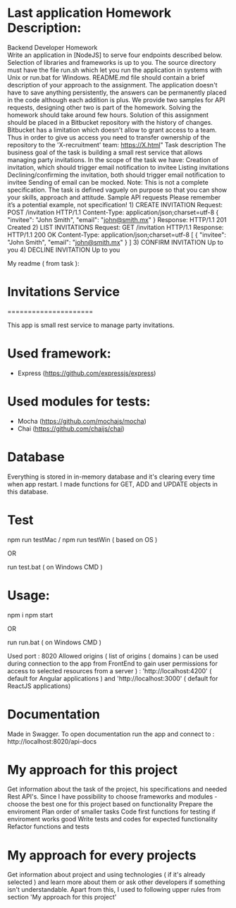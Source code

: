 # Last application Homework Description: 
Backend Developer Homework  
Write an application in [NodeJS] to serve four endpoints described below. Selection of libraries and frameworks is up to you. The source directory must have the file run.sh which let you run the application in systems with Unix or run.bat for Windows. README.md file should contain a brief description of your approach to the assignment. The application doesn't have to save anything persistently, the answers can be permanently placed in the code although each addition is plus. We provide two samples for API requests, designing other two is part of the homework. Solving the homework should take around few hours.   Solution of this assignment should be placed in a Bitbucket repository with the history of changes. Bitbucket has a limitation which doesn't allow to grant access to a team. Thus in order to give us access you need to transfer ownership of the repository to the 'X-recruitment' team: https://X.html"  Task description The business goal of the task is building a small rest service that allows managing party invitations. In the scope of the task we have:  Creation of invitation, which should trigger email notification to invitee Listing invitations Declining/confirming the invitation, both should trigger email notification to invitee Sending of email can be mocked.   Note: This is not a complete specification. The task is defined vaguely on purpose so that you can show your skills, approach and attitude.    Sample API requests  Please remember it’s a potential example, not specification!    1) CREATE INVITATION Request: POST /invitation HTTP/1.1  Content-Type: application/json;charset=utf-8  { "invitee": "John Smith", "email": "john@smith.mx" }   Response: HTTP/1.1 201 Created   2) LIST INVITATIONS Request:  GET /invitation HTTP/1.1    Response:  HTTP/1.1 200 OK  Content-Type: application/json;charset=utf-8  [  { "invitee": "John Smith", "email": "john@smith.mx" } ]   3) CONFIRM INVITATION Up to you   4) DECLINE INVITATION Up to you

My readme ( from task ):

# Invitations Service
=====================

This app is small rest service to manage party invitations.

# Used framework:

* Express (https://github.com/expressjs/express)

# Used modules for tests:

* Mocha (https://github.com/mochajs/mocha)
* Chai (https://github.com/chaijs/chai)

# Database

Everything is stored in in-memory database and it's clearing every time when app restart.
I made functions for GET, ADD and UPDATE objects in this database.

# Test

npm run testMac / npm run testWin ( based on OS )

OR

run test.bat ( on Windows CMD )

# Usage:

npm i
npm start

OR

run run.bat ( on Windows CMD )

Used port : 8020
Allowed origins ( list of origins ( domains ) can be used during connection to the app from FrontEnd to gain user permissions for access to selected resources from a server ) : 'http://localhost:4200' ( default for Angular applications ) and 'http://localhost:3000' ( default for ReactJS applications)

# Documentation

Made in Swagger.
To open documentation run the app and connect to : http://localhost:8020/api-docs

# My approach for this project

Get information about the task of the project, his specifications and needed Rest API's.
Since I have possibility to choose frameworks and modules - choose the best one for this project based on functionality
Prepare the enviroment
Plan order of smaller tasks
Code first functions for testing if enviroment works good
Write tests and codes for expected functionality
Refactor functions and tests

# My approach for every projects
Get information about project and using technologies ( if it's already selected ) and learn more about them or ask other developers if something isn't understandable.
Apart from this, I used to following upper rules from section 'My approach for this project'

